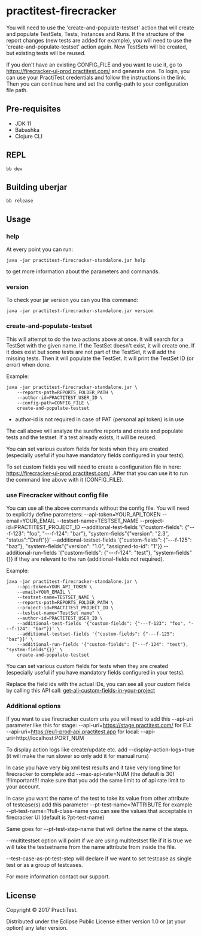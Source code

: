 # practitest-firecracker

You will need to use the 'create-and-populate-testset' action that will create and populate TestSets, Tests, Instances and Runs.
If the structure of the report changes (new tests are added for example), you will need to use the 'create-and-populate-testset' action again. New TestSets will be created, but existing tests will be reused.

If you don't have an existing CONFIG_FILE and you want to use it, go to https://firecracker-ui-prod.practitest.com/ and generate one.
To login, you can use your PractiTest credentials and follow the instructions in the link. Then you can continue here and set the config-path to your configuration file path.

## Pre-requisites

- JDK 11
- Babashka
- Clojure CLI

## REPL

```shell
bb dev
```

## Building uberjar

```shell
bb release
```

## Usage

### help

At every point you can run:

```shell
java -jar practitest-firecracker-standalone.jar help
```

to get more information about the parameters and commands.

### version

To check your jar version you can you this command:

```shell
java -jar practitest-firecracker-standalone.jar version
```

### create-and-populate-testset

This will attempt to do the two actions above at once. It will search for a TestSet with the given name. If the TestSet doesn't exist, it will create one. If it does exist but some tests are not part of the TestSet, it will add the missing tests. Then it will populate the TestSet. It will print the TestSet ID (or error) when done.

Example:

```shell
java -jar practitest-firecracker-standalone.jar \
    --reports-path=REPORTS_FOLDER_PATH \
    --author-id=PRACTITEST_USER_ID \
    --config-path=CONFIG_FILE \
    create-and-populate-testset
```

- author-id is not required in case of PAT (personal api token) is in use

The call above will analyze the surefire reports and create and populate tests and the testset. If a test already exists, it will be reused.

You can set various custom fields for tests when they are created (especially useful if you have mandatory fields configured in your tests).

To set custom fields you will need to create a configuration file in here: https://firecracker-ui-prod.practitest.com/ .After that you can use it to run the command line above with it (CONFIG_FILE).

### use Firecracker without config file

You can use all the above commands without the config file. You will need to explicitly define
parameters:
--api-token=YOUR_API_TOKEN
--email=YOUR_EMAIL
--testset-name=TESTSET_NAME
--project-id=PRACTITEST_PROJECT_ID
--additional-test-fields '{"custom-fields": {"---f-123": "foo", "---f-124": "bar"}, "system-fields"{"version": "2.3", "status":"Draft"}}'
--additional-testset-fields '{"custom-fields": {"---f-125": "baz"}, "system-fields"{"version": "1.0", "assigned-to-id": "1"}}
--additional-run-fields '{"custom-fields": {"---f-124": "test"}, "system-fields"{}}
if they are relevant to the run (additional-fields not required).

Example:

```shell
java -jar practitest-firecracker-standalone.jar \
    --api-token=YOUR_API_TOKEN \
    --email=YOUR_EMAIL \
    --testset-name=TESTSET_NAME \
    --reports-path=REPORTS_FOLDER_PATH \
    --project-id=PRACTITEST_PROJECT_ID \
    --testset-name="TestSet name" \
    --author-id=PRACTITEST_USER_ID \
    --additional-test-fields '{"custom-fields": {"---f-123": "foo", "---f-124": "bar"}}' \
    --additional-testset-fields '{"custom-fields": {"---f-125": "baz"}}' \
    --additional-run-fields '{"custom-fields": {"---f-124": "test"}, "system-fields"{}}' \
    create-and-populate-testset
```

You can set various custom fields for tests when they are created (especially useful if you have mandatory fields configured in your tests).

Replace the field ids with the actual IDs, you can see all your custom fields by calling this API call: [get-all-custom-fields-in-your-project](https://www.practitest.com/api-v2/#get-all-custom-fields-in-your-project)

### Additional options

If you want to use firecracker custom uris you will need to add this --api-uri parameter like this
for stage:
--api-uri=https://stage.practitest.com/
for EU:
--api-uri=https://eu1-prod-api.practitest.app
for local:
--api-uri=http://localhost:PORT_NUM

To display action logs like create/update etc. add --display-action-logs=true (it will make the run slower so only add it for manual runs)

In case you have very big xml test results and it take very long time for firecracker to complete add --max-api-rate=NUM (the default is 30)
!!!important!!! make sure that you add the same limit to of api rate limit to your account.

In case you want the name of the test to take its value from other attribute of testcase(s) add this parameter --pt-test-name=?ATTRIBUTE for example --pt-test-name=?full-class-name you can see the values that acceptable in firecracker UI (default is ?pt-test-name)

Same goes for --pt-test-step-name that will define the name of the steps.

--multitestset option will point if we are using multitestset file if it is true we will take the testsetname from
the name attribute from inside the file.

--test-case-as-pt-test-step will declare if we want to set testcase as single test or as a group of testcases.

For more information contact our support.

## License

Copyright © 2017 PractiTest.

Distributed under the Eclipse Public License either version 1.0 or (at
your option) any later version.

